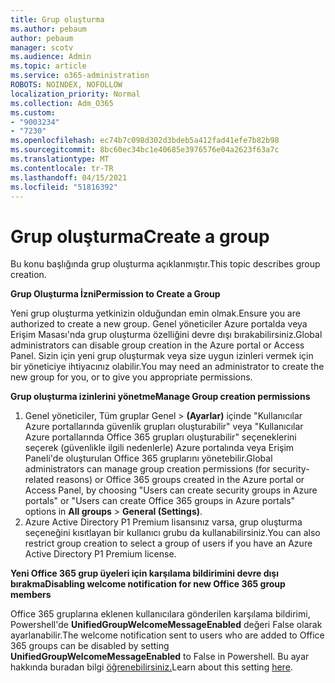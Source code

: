 ```yaml
---
title: Grup oluşturma
ms.author: pebaum
author: pebaum
manager: scotv
ms.audience: Admin
ms.topic: article
ms.service: o365-administration
ROBOTS: NOINDEX, NOFOLLOW
localization_priority: Normal
ms.collection: Adm_O365
ms.custom:
- "9003234"
- "7230"
ms.openlocfilehash: ec74b7c098d302d3bdeb5a412fad41efe7b82b98
ms.sourcegitcommit: 8bc60ec34bc1e40685e3976576e04a2623f63a7c
ms.translationtype: MT
ms.contentlocale: tr-TR
ms.lasthandoff: 04/15/2021
ms.locfileid: "51816392"
---
```

# <a name="create-a-group"></a><span data-ttu-id="cd994-102">Grup oluşturma</span><span class="sxs-lookup"><span data-stu-id="cd994-102">Create a group</span></span>

<span data-ttu-id="cd994-103">Bu konu başlığında grup oluşturma açıklanmıştır.</span><span class="sxs-lookup"><span data-stu-id="cd994-103">This topic describes group creation.</span></span>

<span data-ttu-id="cd994-104">**Grup Oluşturma İzni**</span><span class="sxs-lookup"><span data-stu-id="cd994-104">**Permission to Create a Group**</span></span>

<span data-ttu-id="cd994-105">Yeni grup oluşturma yetkinizin olduğundan emin olmak.</span><span class="sxs-lookup"><span data-stu-id="cd994-105">Ensure you are authorized to create a new group.</span></span> <span data-ttu-id="cd994-106">Genel yöneticiler Azure portalda veya Erişim Masası'nda grup oluşturma özelliğini devre dışı bırakabilirsiniz.</span><span class="sxs-lookup"><span data-stu-id="cd994-106">Global administrators can disable group creation in the Azure portal or Access Panel.</span></span> <span data-ttu-id="cd994-107">Sizin için yeni grup oluşturmak veya size uygun izinleri vermek için bir yöneticiye ihtiyacınız olabilir.</span><span class="sxs-lookup"><span data-stu-id="cd994-107">You may need an administrator to create the new group for you, or to give you appropriate permissions.</span></span>

<span data-ttu-id="cd994-108">**Grup oluşturma izinlerini yönetme**</span><span class="sxs-lookup"><span data-stu-id="cd994-108">**Manage Group creation permissions**</span></span>

1. <span data-ttu-id="cd994-109">Genel yöneticiler, Tüm gruplar Genel   >  **(Ayarlar)** içinde "Kullanıcılar Azure portallarında güvenlik grupları oluşturabilir" veya "Kullanıcılar Azure portallarında Office 365 grupları oluşturabilir" seçeneklerini seçerek (güvenlikle ilgili nedenlerle) Azure portalında veya Erişim Paneli'de oluşturulan Office 365 gruplarını yönetebilir.</span><span class="sxs-lookup"><span data-stu-id="cd994-109">Global administrators can manage group creation permissions (for security-related reasons) or Office 365 groups created in the Azure portal or Access Panel, by choosing "Users can create security groups in Azure portals" or "Users can create Office 365 groups in Azure portals" options in **All groups** > **General (Settings)**.</span></span>
2. <span data-ttu-id="cd994-110">Azure Active Directory P1 Premium lisansınız varsa, grup oluşturma seçeneğini kısıtlayan bir kullanıcı grubu da kullanabilirsiniz.</span><span class="sxs-lookup"><span data-stu-id="cd994-110">You can also restrict group creation to select a group of users if you have an Azure Active Directory P1 Premium license.</span></span>

<span data-ttu-id="cd994-111">**Yeni Office 365 grup üyeleri için karşılama bildirimini devre dışı bırakma**</span><span class="sxs-lookup"><span data-stu-id="cd994-111">**Disabling welcome notification for new Office 365 group members**</span></span>

<span data-ttu-id="cd994-112">Office 365 gruplarına eklenen kullanıcılara gönderilen karşılama bildirimi, Powershell'de **UnifiedGroupWelcomeMessageEnabled** değeri False olarak ayarlanabilir.</span><span class="sxs-lookup"><span data-stu-id="cd994-112">The welcome notification sent to users who are added to Office 365 groups can be disabled by setting **UnifiedGroupWelcomeMessageEnabled** to False in Powershell.</span></span> <span data-ttu-id="cd994-113">Bu ayar hakkında buradan bilgi [öğrenebilirsiniz.](https://docs.microsoft.com/powershell/module/exchange/set-unifiedgroup?view=exchange-ps&preserve-view=true)</span><span class="sxs-lookup"><span data-stu-id="cd994-113">Learn about this setting [here](https://docs.microsoft.com/powershell/module/exchange/set-unifiedgroup?view=exchange-ps&preserve-view=true).</span></span>

